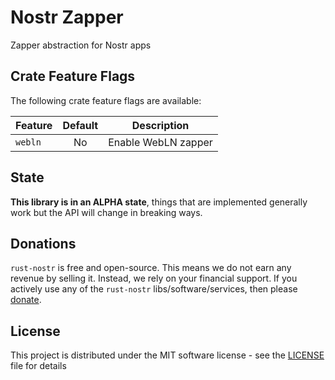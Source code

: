 # Nostr Zapper

Zapper abstraction for Nostr apps

## Crate Feature Flags

The following crate feature flags are available:

| Feature | Default | Description         |
|---------|:-------:|---------------------|
| `webln` |   No    | Enable WebLN zapper |

## State

**This library is in an ALPHA state**, things that are implemented generally work but the API will change in breaking ways.

## Donations

`rust-nostr` is free and open-source. This means we do not earn any revenue by selling it. Instead, we rely on your financial support. If you actively use any of the `rust-nostr` libs/software/services, then please [donate](https://rust-nostr.org/donate).

## License

This project is distributed under the MIT software license - see the [LICENSE](../../LICENSE) file for details